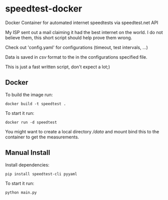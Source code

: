 # speedtest-docker
Docker Container for automated internet speedtests via speedtest.net API

My ISP sent out a mail claiming it had the best internet on the world. I do not believe them, this short script should help prove them wrong.

Check out 'config.yaml' for configurations (timeout, test intervals, ...)

Data is saved in *csv* format to the in the configurations specified file.

This is just a fast written script, don't expect a lot;)

## Docker
To build the image run: 

`docker build -t speedtest .`

To start it run:

`docker run -d speedtest`

You might want to create a local directory */data* and mount bind this to the container to get the measurements.

## Manual Install
Install dependencies:

`pip install speedtest-cli pyyaml`

To start it run:

`python main.py`

